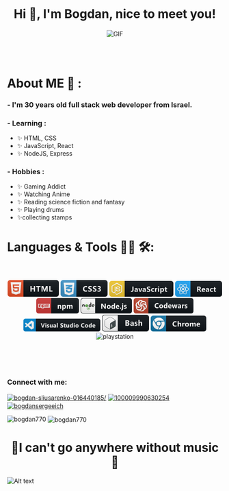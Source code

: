 <div align="center">
<h1 >Hi 👋, I'm Bogdan, nice to meet you!</h1>
<img hight="300" width="700" alt="GIF" align="center" src="https://media2.giphy.com/media/VXJWhaO7afRe/giphy.gif">
</div>

</br>
</br>
</br>


# About ME 💬 :

### - I'm 30 years old full stack web developer from Israel.

### - Learning :
- ✨ HTML, CSS
- ✨ JavaScript, React
- ✨ NodeJS, Express

### - Hobbies : 
- ✨ Gaming Addict
- ✨ Watching Anime
- ✨ Reading science fiction and fantasy
- ✨ Playing drums
- ✨collecting stamps

# Languages & Tools 👨‍💻 🛠:
</br>

<p align="center">

<!-- For more icons please follow  https://github.com/devicons/devicon/tree/master/icons -->
<img src="https://github.com/MikeCodesDotNET/ColoredBadges/blob/master/svg/dev/languages/html.svg" alt="html5" width="120" hight="50">
<img src="https://github.com/MikeCodesDotNET/ColoredBadges/blob/master/svg/dev/languages/css3.svg" alt="css3"  width="110" hight="50">
<img src="https://github.com/MikeCodesDotNET/ColoredBadges/blob/master/svg/dev/languages/js.svg" alt="js"  width="150" hight="50">
<img src="https://github.com/MikeCodesDotNET/ColoredBadges/blob/master/svg/dev/frameworks/react.svg" alt="react"  width="110" hight="50">
<img src="https://github.com/MikeCodesDotNET/ColoredBadges/blob/master/svg/dev/services/npm.svg" alt="npm"  width="100" hight="50">
<img src="https://github.com/MikeCodesDotNET/ColoredBadges/blob/master/svg/dev/frameworks/nodejs.svg" alt="node"  width="120" hight="50">
<img src="https://github.com/MikeCodesDotNET/ColoredBadges/blob/master/svg/dev/services/codewars.svg" alt="cw"  width="140" hight="50">
<img src="https://github.com/MikeCodesDotNET/ColoredBadges/blob/master/svg/dev/tools/visualstudio_code.svg" alt="vsc"  width="180" hight="60">
<img src="https://github.com/MikeCodesDotNET/ColoredBadges/blob/master/svg/dev/tools/bash.svg" alt="bash"  width="110" hight="50">
<img src="https://github.com/MikeCodesDotNET/ColoredBadges/blob/master/svg/dev/misc/chrome.svg" alt="chrome"  width="130" hight="50">
<img src="https://github.com/Xx-Ashutosh-xX/Xx-Ashutosh-xX/blob/master/assets/icons/playstation@3x.png" alt="playstation" width="130" hight="50">
</p>
</br>
</br>
</br>



<h3 align="left">Connect with me:</h3>
<p align="left">
<a href="https://linkedin.com/in/bogdan-sliusarenko-016440185/" target="blank"><img align="center" src="https://raw.githubusercontent.com/rahuldkjain/github-profile-readme-generator/master/src/images/icons/Social/linked-in-alt.svg" alt="bogdan-sliusarenko-016440185/" height="30" width="40" /></a>
<a href="https://fb.com/100009990630254" target="blank"><img align="center" src="https://raw.githubusercontent.com/rahuldkjain/github-profile-readme-generator/master/src/images/icons/Social/facebook.svg" alt="100009990630254" height="30" width="40" /></a>
<a href="https://instagram.com/bogdansergeeich" target="blank"><img align="center" src="https://raw.githubusercontent.com/rahuldkjain/github-profile-readme-generator/master/src/images/icons/Social/instagram.svg" alt="bogdansergeeich" height="30" width="40" /></a>
</p>

<p><img align="left" src="https://github-readme-stats.vercel.app/api/top-langs?username=bogdan770&show_icons=true&locale=en&layout=compact" alt="bogdan770" /></p>

<p>&nbsp;<img align="center" src="https://github-readme-stats.vercel.app/api?username=bogdan770&show_icons=true&locale=en" alt="bogdan770" /></p>

<h1 align="center">🥁I can't go anywhere without music🎸</h1>

![Alt text](https://spotify-recently-played-readme.vercel.app/api?user=tvyr8rcx00ssgu2vokp76vb6m)
